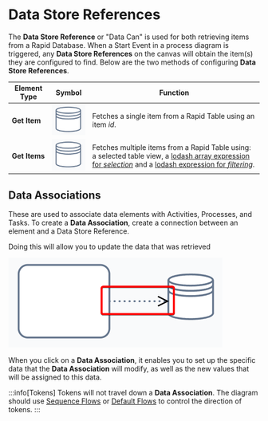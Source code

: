 # Data Store References

The **Data Store Reference** or "Data Can" is used for both retrieving items from a Rapid Database. When a Start Event in a process diagram is triggered, any **Data Store References** on the canvas will obtain the item(s) they are configured to find. Below are the two methods of configuring **Data Store References**.

| Element Type | Symbol | Function |
| --- | --- | --- |
| **Get Item** | ![The "Data Store Reference: Get Item" icon. This icon resembles a database can, or database stack: a cylinder that is bisected at its top. ](<Workflow Data Can.png>) |  Fetches a single item from a Rapid Table using an item *id*. |
| **Get Items** | ![The "Data Store Reference: Get Items" icon. This icon resembles a database can, or database stack: a cylinder that is bisected at its top. Note that this is the same icon as the previous one.](<Workflow Data Can.png>) | Fetches multiple items from a Rapid Table using: a selected table view, a [lodash array expression for *selection*](</docs/Rapid/Keyper%20Manual/Workflow/lodash/formatting-arrays-with-lodash/>) and a [lodash expression for *filtering*](</docs/Rapid/Keyper%20Manual/Workflow/lodash/filtering-values-with-lodash/>). |

## Data Associations

These are used to associate data elements with Activities, Processes, and Tasks. To create a **Data Association**, create a connection between an element and a Data Store Reference.

Doing this will allow you to update the data that was retrieved

![A screenshot of the data association. The data association is a dotted line with an arrow head at one end. The screenshot is annotated with a red box to indicate the location of the data association. The data association is moving from a default task (on the left) to a data store reference (on the right).](<Data Association.png>)

When you click on a **Data Association**, it enables you to set up the specific data that the **Data Association** will modify, as well as the new values that will be assigned to this data.

:::info[Tokens]
Tokens will not travel down a **Data Association**. The diagram should use [Sequence Flows](</docs/Rapid/Keyper%20Manual/Workflow/element-types/flows/#sequence-flow>) or [Default Flows](</docs/Rapid/Keyper%20Manual/Workflow/element-types/flows/#default-flow>) to control the direction of tokens.
:::